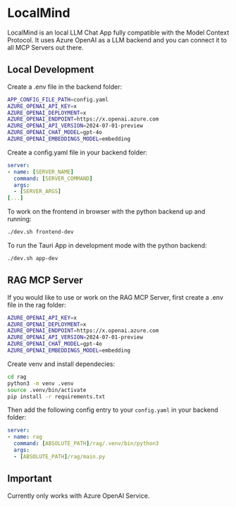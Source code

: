# LocalMind

LocalMind is an local LLM Chat App fully compatible with the Model Context Protocol.
It uses Azure OpenAI as a LLM backend and you can connect it to all MCP Servers out there.

## Local Development

Create a .env file in the backend folder:

```bash
APP_CONFIG_FILE_PATH=config.yaml
AZURE_OPENAI_API_KEY=x
AZURE_OPENAI_DEPLOYMENT=x
AZURE_OPENAI_ENDPOINT=https://x.openai.azure.com
AZURE_OPENAI_API_VERSION=2024-07-01-preview
AZURE_OPENAI_CHAT_MODEL=gpt-4o
AZURE_OPENAI_EMBEDDINGS_MODEL=embedding
```

Create a config.yaml file in your backend folder:

```yaml
server:
- name: [SERVER_NAME]
  command: [SERVER_COMMAND]
  args:
  - [SERVER_ARGS]
[...]
```

To work on the frontend in browser with the python backend up and running:

```bash
./dev.sh frontend-dev
```

To run the Tauri App in development mode with the python backend:

```bash
./dev.sh app-dev
```

## RAG MCP Server

If you would like to use or work on the RAG MCP Server, first create a .env file in the rag folder:

```bash
AZURE_OPENAI_API_KEY=x
AZURE_OPENAI_DEPLOYMENT=x
AZURE_OPENAI_ENDPOINT=https://x.openai.azure.com
AZURE_OPENAI_API_VERSION=2024-07-01-preview
AZURE_OPENAI_CHAT_MODEL=gpt-4o
AZURE_OPENAI_EMBEDDINGS_MODEL=embedding
```

Create venv and install dependecies:

```bash
cd rag
python3 -m venv .venv
source .venv/bin/activate
pip install -r requirements.txt
```

Then add the following config entry to your `config.yaml` in your backend folder:

```yaml
server:
- name: rag
  command: [ABSOLUTE_PATH]/rag/.venv/bin/python3
  args:
  - [ABSOLUTE_PATH]/rag/main.py
```

## Important

Currently only works with Azure OpenAI Service.
